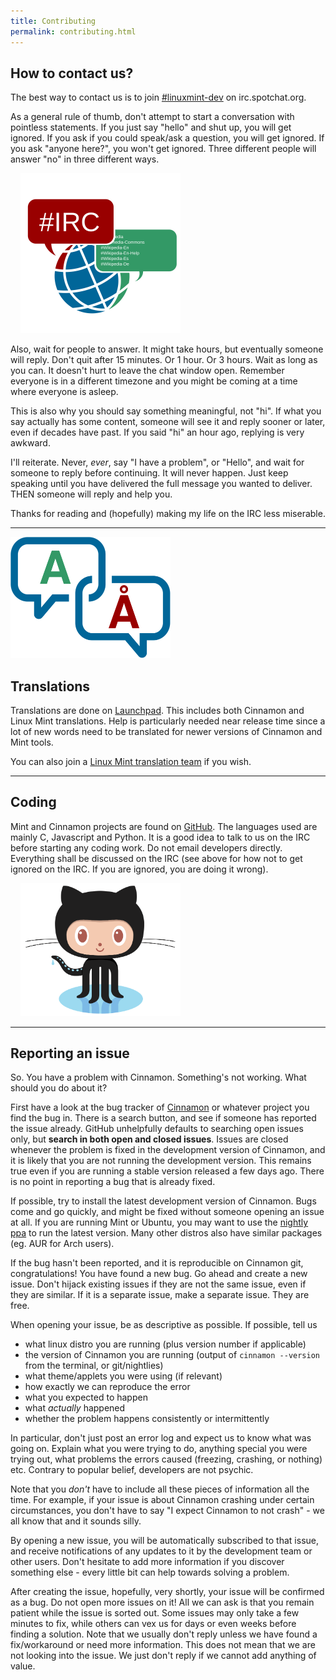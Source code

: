 ```yaml
---
title: Contributing
permalink: contributing.html
---
```

<div class="flex flex-row">
    <div>
        <h2>How to contact us?</h2>
        <p>The best way to contact us is to join <a href="irc://irc.spotchat.org/linuxmint-dev">#linuxmint-dev</a> on irc.spotchat.org.</p>
        <p>As a general rule of thumb, don't attempt to start a conversation with pointless statements. If you just say "hello" and shut up, you will get ignored. If you ask if you could speak/ask a question, you will get ignored. If you ask "anyone here?", you won't get ignored. Three different people will answer "no" in three different ways.</p>
    </div>
    <div>
        <img style="max-width:16rem;margin-left:1rem" src="/assets/img/irc.svg" />
    </div>
</div>

<p>Also, wait for people to answer. It might take hours, but eventually someone will reply. Don't quit after 15 minutes. Or 1 hour. Or 3 hours. Wait as long as you can. It doesn't hurt to leave the chat window open. Remember everyone is in a different timezone and you might be coming at a time where everyone is asleep.</p>
<p>This is also why you should say something meaningful, not "hi". If what you say actually has some content, someone will see it and reply sooner or later, even if decades have past. If you said "hi" an hour ago, replying is very awkward.</p>
<p>I'll reiterate. Never, <em>ever</em>, say "I have a problem", or "Hello", and wait for someone to reply before continuing. It will never happen. Just keep speaking until you have delivered the full message you wanted to deliver. THEN someone will reply and help you.</p>
<p>Thanks for reading and (hopefully) making my life on the IRC less miserable.</p>

---

<div class="flex flex-row">
    <div>
        <img style="max-width:16rem;margin-right:1rem" src="/assets/img/translation.svg" />
    </div>
    <div>
        <h2>Translations</h2>
        <p>Translations are done on <a href="https://translations.launchpad.net/linuxmint/latest/+templates">Launchpad</a>. This includes both Cinnamon and Linux Mint translations. Help is particularly needed near release time since a lot of new words need to be translated for newer versions of Cinnamon and Mint tools.</p>
        <p>You can also join a <a href="https://translations.launchpad.net/+groups/linux-mint">Linux Mint translation team</a> if you wish.</p>
    </div>
</div>

---

<div class="flex flex-row">
    <div>
        <h2>Coding</h2>
        <p>Mint and Cinnamon projects are found on <a href="https://github.com/linuxmint/">GitHub</a>. The languages used are mainly C, Javascript and Python. It is a good idea to talk to us on the IRC before starting any coding work. Do not email developers directly. Everything shall be discussed on the IRC (see above for how not to get ignored on the IRC. If you are ignored, you are doing it wrong).</p>
    </div>
    <div>
        <img style="max-width:16rem;margin-left:1rem" src="/assets/img/octocat.png" />
    </div>
</div>

---

## Reporting an issue
So. You have a problem with Cinnamon. Something's not working. What should you do about it?

First have a look at the bug tracker of <a href="https://github.com/linuxmint/Cinnamon/issues">Cinnamon</a> or whatever project you find the bug in. There is a search button, and see if someone has reported the issue already. GitHub unhelpfully defaults to searching open issues only, but <strong>search in both open and closed issues</strong>. Issues are closed whenever the problem is fixed in the development version of Cinnamon, and it is likely that you are not running the development version. This remains true even if you are running a stable version released a few days ago. There is no point in reporting a bug that is already fixed.

If possible, try to install the latest development version of Cinnamon. Bugs come and go quickly, and might be fixed without someone opening an issue at all. If you are running Mint or Ubuntu, you may want to use the <a href="https://launchpad.net/~gwendal-lebihan-dev/+archive/ubuntu/cinnamon-nightly">nightly ppa</a> to run the latest version. Many other distros also have similar packages (eg. AUR for Arch users).

If the bug hasn't been reported, and it is reproducible on Cinnamon git, congratulations! You have found a new bug. Go ahead and create a new issue. Don't hijack existing issues if they are not the same issue, even if they are similar. If it is a separate issue, make a separate issue. They are free.

When opening your issue, be as descriptive as possible. If possible, tell us

- what linux distro you are running (plus version number if applicable)
- the version of Cinnamon you are running (output of `cinnamon --version` from the terminal, or git/nightlies)
- what theme/applets you were using (if relevant)
- how exactly we can reproduce the error
- what you expected to happen
- what <em>actually</em> happened
- whether the problem happens consistently or intermittently

In particular, don't just post an error log and expect us to know what was going on. Explain what you were trying to do, anything special you were trying out, what problems the errors caused (freezing, crashing, or nothing) etc. Contrary to popular belief, developers are not psychic.

Note that you <em>don't</em> have to include all these pieces of information all the time. For example, if your issue is about Cinnamon crashing under certain circumstances, you don't have to say "I expect Cinnamon to not crash" - we all know that and it sounds silly.

By opening a new issue, you will be automatically subscribed to that issue, and receive notifications of any updates to it by the development team or other users. Don't hesitate to add more information if you discover something else - every little bit can help towards solving a problem.

After creating the issue, hopefully, very shortly, your issue will be confirmed as a bug. Do not open more issues on it! All we can ask is that you remain patient while the issue is sorted out. Some issues may only take a few minutes to fix, while others can vex us for days or even weeks before finding a solution. Note that we usually don't reply unless we have found a fix/workaround or need more information. This does not mean that we are not looking into the issue. We just don't reply if we cannot add anything of value.